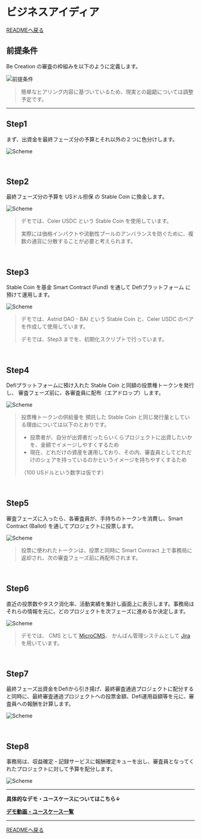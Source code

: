 # ビジネスアイディア

[READMEへ戻る](../README.md)


## 前提条件 

Be Creation の審査の枠組みを以下のように定義します。

![前提条件](./images/Prerequisite.JPG)

> 簡単なヒアリング内容に基づいているため、現実との齟齬については調整予定です。

---

## Step1 

まず、出資金を最終フェーズ分の予算とそれ以外の２つに色分けします。

![Scheme](./images/Step1.JPG)

<br/>

## Step2 

最終フェーズ分の予算を USドル担保 の Stable Coin に換金します。

![Scheme](./images/Step2.JPG)

> デモでは、Celer USDC という Stable Coin を使用しています。
>
> 実際には価格インパクトや流動性プールのアンバランスを防ぐために、複数の通貨に分散することが必要と考えられます。

<br/>

## Step3

Stable Coin を基金 Smart Contract (Fund) を通して Defiプラットフォーム に預けて運用します。

![Scheme](./images/Step3.JPG)

> デモでは、Astrid DAO - BAI という Stable Coin と、Celer USDC のペアを作成して使用しています。
> 
> デモでは、Step3 までを、初期化スクリプトで行っています。

<br/>

## Step4

Defiプラットフォームに預け入れた Stable Coin と同額の投票権トークンを発行し、
審査フェーズ前に、各審査員に配布（エアドロップ）します。

![Scheme](./images/Step4.JPG)

> 投票権トークンの供給量を 預託した Stable Coin と同じ発行量としている理由については以下のとおりです。
> 
> - 投票者が、自分が出資者だったらいくらプロジェクトに出資したいかを、金額でイメージしやすくするため
> - 現在、どれだけの資産を運用しており、その内、審査員としてどれだけのシェアを持っているのかというイメージを持ちやすくするため
>
> （100 USドルという数字は仮です）

<br/>

## Step5

審査フェーズに入ったら、各審査員が、手持ちのトークンを消費し、Smart Contract (Ballot) を通してプロジェクトに投票します。

![Scheme](./images/Step5.JPG)

> 投票に使われたトークンは、投票と同時に Smart Contract 上で事務局に返却され、次の審査フェーズ前に再配布されます。

<br/>

## Step6

直近の投票数やタスク消化率、活動実績を集計し画面上に表示します。事務局はそれらの情報を元に、どのプロジェクトを次フェーズに進めるか決定します。

![Scheme](./images/Step6.JPG)

> デモでは、 CMS として [MicroCMS](https://microcms.io/)、 かんばん管理システムとして [Jira](https://www.atlassian.com/ja/software/jira) を用いています。

<br/>

## Step7

最終フェーズ出資金をDefiから引き揚げ、最終審査通過プロジェクトに配分すると同時に、最終審査通過プロジェクトへの投票金額、Defi運用益額等を元に、審査員への報酬を計算します。

![Scheme](./images/Step7.JPG)


<br/>

## Step8

事務局は、収益確定・記録サービスに報酬確定キューを出し、審査員となってくれたプロジェクトに対して予算を配分します。

![Scheme](./images/Step8.JPG)


---

**具体的なデモ・ユースケースについてはこちら↓**

**[デモ動画・ユースケース一覧](./UseCases.md)**

---

[READMEへ戻る](../README.md)

